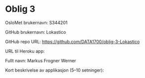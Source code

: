 Oblig 3
=======
OsloMet brukernavn: S344201

GitHub brukernavn: Lokastico

GitHub repo URL: https://github.com/DATA1700/oblig-3-Lokastico

URL til Heroku app:

Fullt navn: Markus Frogner Werner

Kort beskrivelse av applikasjon (5–10 setninger):
